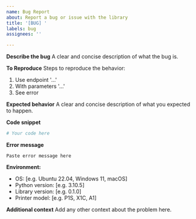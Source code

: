 ```yaml
---
name: Bug Report
about: Report a bug or issue with the library
title: '[BUG] '
labels: bug
assignees: ''

---
```


**Describe the bug**
A clear and concise description of what the bug is.

**To Reproduce**
Steps to reproduce the behavior:
1. Use endpoint '...'
2. With parameters '...'
3. See error

**Expected behavior**
A clear and concise description of what you expected to happen.

**Code snippet**
```python
# Your code here
```

**Error message**
```
Paste error message here
```

**Environment:**
 - OS: [e.g. Ubuntu 22.04, Windows 11, macOS]
 - Python version: [e.g. 3.10.5]
 - Library version: [e.g. 0.1.0]
 - Printer model: [e.g. P1S, X1C, A1]

**Additional context**
Add any other context about the problem here.
